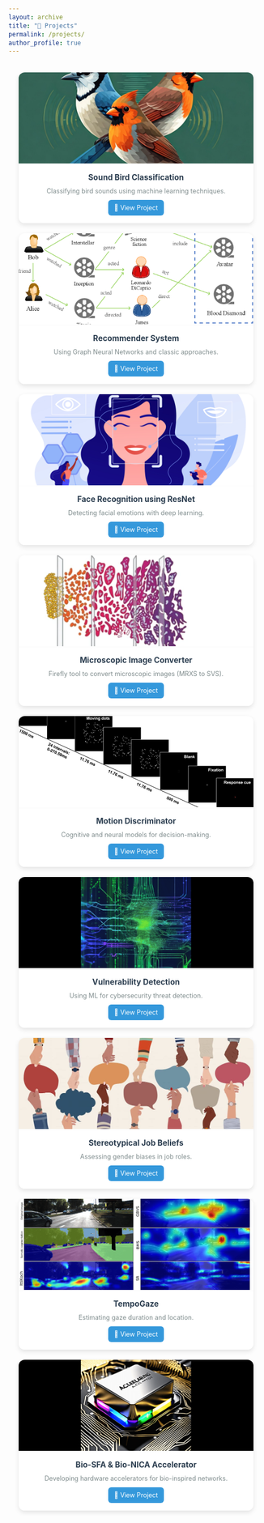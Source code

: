 ```yaml
---
layout: archive
title: "🚀 Projects"
permalink: /projects/
author_profile: true
---
```


<style>
  .projects-container {
    display: grid;
    grid-template-columns: repeat(auto-fit, minmax(300px, 1fr));
    gap: 20px;
    padding: 20px;
  }
  
  .project-card {
    position: relative;
    overflow: hidden;
    border-radius: 12px;
    box-shadow: 0px 4px 10px rgba(0, 0, 0, 0.1);
    transition: transform 0.3s ease-in-out, box-shadow 0.3s ease-in-out;
  }
  
  .project-card:hover {
    transform: scale(1.05);
    box-shadow: 0px 8px 16px rgba(0, 0, 0, 0.2);
  }
  
  .project-image {
    width: 100%;
    height: 180px;
    object-fit: cover;
  }
  
  .project-content {
    padding: 15px;
    text-align: center;
    background: #ffffff;
  }
  
  .project-title {
    font-size: 1.1em;
    font-weight: bold;
    color: #2c3e50;
    margin-bottom: 10px;
  }
  
  .project-description {
    font-size: 0.9em;
    color: #7f8c8d;
    margin-bottom: 10px;
  }
  
  .project-link {
    display: inline-block;
    padding: 8px 12px;
    font-size: 0.9em;
    color: white;
    background-color: #3498db;
    border-radius: 6px;
    text-decoration: none;
    transition: background 0.3s ease-in-out;
  }
  
  .project-link:hover {
    background-color: #2980b9;
  }
</style>

<div class="projects-container">

  <div class="project-card">
    <img src="/images/birds.jpeg" alt="Bird Classification" class="project-image">
    <div class="project-content">
      <div class="project-title">Sound Bird Classification</div>
      <div class="project-description">Classifying bird sounds using machine learning techniques.</div>
      <a href="https://github.com/EbrahimiAmirHosein/Bird-Clasif-Sysc5405" class="project-link">🔗 View Project</a>
    </div>
  </div>

  <div class="project-card">
    <img src="/images/RS-GNN.png" alt="Recommender System" class="project-image">
    <div class="project-content">
      <div class="project-title">Recommender System</div>
      <div class="project-description">Using Graph Neural Networks and classic approaches.</div>
      <a href="https://github.com/EbrahimiAmirHosein/Recommender-System" class="project-link">🔗 View Project</a>
    </div>
  </div>

  <div class="project-card">
    <img src="/images/EmotionR.jpg" alt="Face Recognition" class="project-image">
    <div class="project-content">
      <div class="project-title">Face Recognition using ResNet</div>
      <div class="project-description">Detecting facial emotions with deep learning.</div>
      <a href="https://github.com/EbrahimiAmirHosein/Face-Recognition" class="project-link">🔗 View Project</a>
    </div>
  </div>

  <div class="project-card">
    <img src="/images/converter.png" alt="Microscopic Image Converter" class="project-image">
    <div class="project-content">
      <div class="project-title">Microscopic Image Converter</div>
      <div class="project-description">Firefly tool to convert microscopic images (MRXS to SVS).</div>
      <a href="https://github.com/EbrahimiAmirHosein/MRXS_to_SVS" class="project-link">🔗 View Project</a>
    </div>
  </div>

  <div class="project-card">
    <img src="/images/motion.png" alt="Motion Discriminator" class="project-image">
    <div class="project-content">
      <div class="project-title">Motion Discriminator</div>
      <div class="project-description">Cognitive and neural models for decision-making.</div>
      <a href="https://github.com/EbrahimiAmirHosein/Motion-discriminator" class="project-link">🔗 View Project</a>
    </div>
  </div>

  <div class="project-card">
    <img src="/images/vuln.png" alt="Vulnerability Detection" class="project-image">
    <div class="project-content">
      <div class="project-title">Vulnerability Detection</div>
      <div class="project-description">Using ML for cybersecurity threat detection.</div>
      <a href="https://github.com/EbrahimiAmirHosein/Vulnerability-Detection" class="project-link">🔗 View Project</a>
    </div>
  </div>

  <div class="project-card">
    <img src="/images/job.png" alt="Stereotypical Job Beliefs" class="project-image">
    <div class="project-content">
      <div class="project-title">Stereotypical Job Beliefs</div>
      <div class="project-description">Assessing gender biases in job roles.</div>
      <a href="https://github.com/EbrahimiAmirHosein/Stereotypical-beliefs-about-jobs" class="project-link">🔗 View Project</a>
    </div>
  </div>

  <div class="project-card">
    <img src="/images/gaze.png" alt="TempoGaze" class="project-image">
    <div class="project-content">
      <div class="project-title">TempoGaze</div>
      <div class="project-description">Estimating gaze duration and location.</div>
      <a href="https://github.com/EbrahimiAmirHosein/TempoGaze" class="project-link">🔗 View Project</a>
    </div>
  </div>

  <div class="project-card">
    <img src="/images/accelerator.png" alt="Bio-SFA Bio-NICA Accelerator" class="project-image">
    <div class="project-content">
      <div class="project-title">Bio-SFA & Bio-NICA Accelerator</div>
      <div class="project-description">Developing hardware accelerators for bio-inspired networks.</div>
      <a href="https://github.com/EbrahimiAmirHosein/Bio-SFA-bio-NICA-accelerator" class="project-link">🔗 View Project</a>
    </div>
  </div>

</div>
